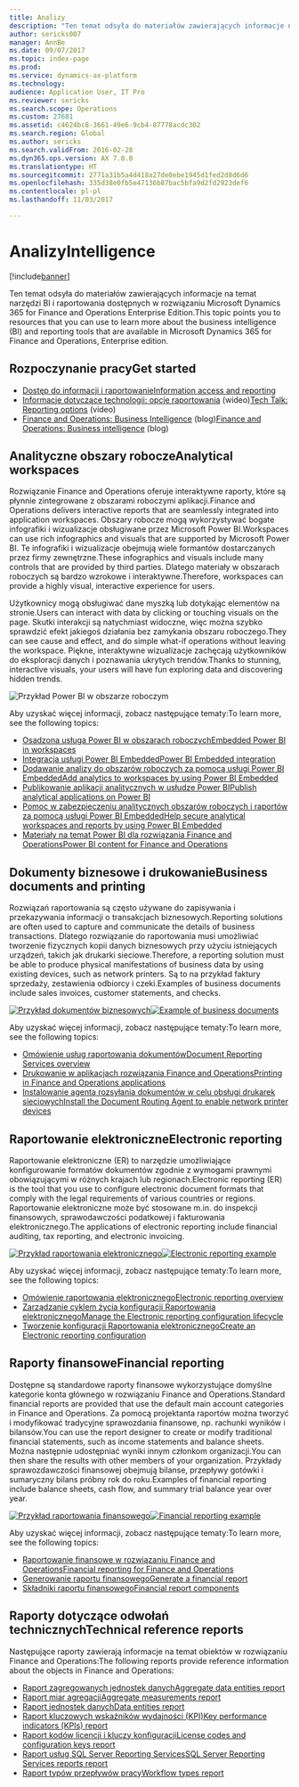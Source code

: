 ```yaml
---
title: Analizy
description: "Ten temat odsyła do materiałów zawierających informacje na temat narzędzi BI i raportowania dostępnych w rozwiązaniu Microsoft Dynamics 365 for Finance and Operations Enterprise Edition."
author: sericks007
manager: AnnBe
ms.date: 09/07/2017
ms.topic: index-page
ms.prod: 
ms.service: dynamics-ax-platform
ms.technology: 
audience: Application User, IT Pro
ms.reviewer: sericks
ms.search.scope: Operations
ms.custom: 27681
ms.assetid: c4624bc8-3661-49e6-9cb4-87778acdc302
ms.search.region: Global
ms.author: sericks
ms.search.validFrom: 2016-02-28
ms.dyn365.ops.version: AX 7.0.0
ms.translationtype: HT
ms.sourcegitcommit: 2771a31b5a4d418a27de0ebe1945d1fed2d8d6d6
ms.openlocfilehash: 335d38e0fb5e47136b87bac5bfa9d2fd2923def6
ms.contentlocale: pl-pl
ms.lasthandoff: 11/03/2017

---
```


# <a name="intelligence"></a><span data-ttu-id="260f2-103">Analizy</span><span class="sxs-lookup"><span data-stu-id="260f2-103">Intelligence</span></span>

[!include[banner](../includes/banner.md)]

<span data-ttu-id="260f2-104">Ten temat odsyła do materiałów zawierających informacje na temat narzędzi BI i raportowania dostępnych w rozwiązaniu Microsoft Dynamics 365 for Finance and Operations Enterprise Edition.</span><span class="sxs-lookup"><span data-stu-id="260f2-104">This topic points you to resources that you can use to learn more about the business intelligence (BI) and reporting tools that are available in Microsoft Dynamics 365 for Finance and Operations, Enterprise edition.</span></span>

## <a name="get-started"></a><span data-ttu-id="260f2-105">Rozpoczynanie pracy</span><span class="sxs-lookup"><span data-stu-id="260f2-105">Get started</span></span>
- [<span data-ttu-id="260f2-106">Dostęp do informacji i raportowanie</span><span class="sxs-lookup"><span data-stu-id="260f2-106">Information access and reporting</span></span>](information-access-reporting.md)
- <span data-ttu-id="260f2-107">[Informacje dotyczące technologii: opcje raportowania](https://www.youtube.com/watch?v=NzZONjKs5xA) (wideo)</span><span class="sxs-lookup"><span data-stu-id="260f2-107">[Tech Talk: Reporting options](https://www.youtube.com/watch?v=NzZONjKs5xA) (video)</span></span>
- <span data-ttu-id="260f2-108">[Finance and Operations: Business Intelligence](https://blogs.msdn.microsoft.com/dynamicsaxbi/) (blog)</span><span class="sxs-lookup"><span data-stu-id="260f2-108">[Finance and Operations: Business intelligence](https://blogs.msdn.microsoft.com/dynamicsaxbi/) (blog)</span></span>

## <a name="analytical-workspaces"></a><span data-ttu-id="260f2-109">Analityczne obszary robocze</span><span class="sxs-lookup"><span data-stu-id="260f2-109">Analytical workspaces</span></span>
<span data-ttu-id="260f2-110">Rozwiązanie Finance and Operations oferuje interaktywne raporty, które są płynnie zintegrowane z obszarami roboczymi aplikacji.</span><span class="sxs-lookup"><span data-stu-id="260f2-110">Finance and Operations delivers interactive reports that are seamlessly integrated into application workspaces.</span></span> <span data-ttu-id="260f2-111">Obszary robocze mogą wykorzystywać bogate infografiki i wizualizacje obsługiwane przez Microsoft Power BI.</span><span class="sxs-lookup"><span data-stu-id="260f2-111">Workspaces can use rich infographics and visuals that are supported by Microsoft Power BI.</span></span> <span data-ttu-id="260f2-112">Te infografiki i wizualizacje obejmują wiele formantów dostarczanych przez firmy zewnętrzne.</span><span class="sxs-lookup"><span data-stu-id="260f2-112">These infographics and visuals include many controls that are provided by third parties.</span></span> <span data-ttu-id="260f2-113">Dlatego materiały w obszarach roboczych są bardzo wzrokowe i interaktywne.</span><span class="sxs-lookup"><span data-stu-id="260f2-113">Therefore, workspaces can provide a highly visual, interactive experience for users.</span></span>

<span data-ttu-id="260f2-114">Użytkownicy mogą obsługiwać dane myszką lub dotykając elementów na stronie.</span><span class="sxs-lookup"><span data-stu-id="260f2-114">Users can interact with data by clicking or touching visuals on the page.</span></span> <span data-ttu-id="260f2-115">Skutki interakcji są natychmiast widoczne, więc można szybko sprawdzić efekt jakiegoś działania bez zamykania obszaru roboczego.</span><span class="sxs-lookup"><span data-stu-id="260f2-115">They can see cause and effect, and do simple what-if operations without leaving the workspace.</span></span> <span data-ttu-id="260f2-116">Piękne, interaktywne wizualizacje zachęcają użytkowników do eksploracji danych i poznawania ukrytych trendów.</span><span class="sxs-lookup"><span data-stu-id="260f2-116">Thanks to stunning, interactive visuals, your users will have fun exploring data and discovering hidden trends.</span></span>

![Przykład Power BI w obszarze roboczym](./media/Power-BI-in-D365-Workspace.png)

 <span data-ttu-id="260f2-118">Aby uzyskać więcej informacji, zobacz następujące tematy:</span><span class="sxs-lookup"><span data-stu-id="260f2-118">To learn more, see the following topics:</span></span>

 - [<span data-ttu-id="260f2-119">Osadzona usługa Power BI w obszarach roboczych</span><span class="sxs-lookup"><span data-stu-id="260f2-119">Embedded Power BI in workspaces</span></span>](embed-power-bi-workspaces.md)
 - [<span data-ttu-id="260f2-120">Integracja usługi Power BI Embedded</span><span class="sxs-lookup"><span data-stu-id="260f2-120">Power BI Embedded integration</span></span>](power-bi-embedded-integration.md)
 - [<span data-ttu-id="260f2-121">Dodawanie analizy do obszarów roboczych za pomocą usługi Power BI Embedded</span><span class="sxs-lookup"><span data-stu-id="260f2-121">Add analytics to workspaces by using Power BI Embedded</span></span>](add-analytics-tab-workspaces.md)
 - [<span data-ttu-id="260f2-122">Publikowanie aplikacji analitycznych w usłudze Power BI</span><span class="sxs-lookup"><span data-stu-id="260f2-122">Publish analytical applications on Power BI</span></span>](publish-apps-powerbi.md)
 - [<span data-ttu-id="260f2-123">Pomoc w zabezpieczeniu analitycznych obszarów roboczych i raportów za pomocą usługi Power BI Embedded</span><span class="sxs-lookup"><span data-stu-id="260f2-123">Help secure analytical workspaces and reports by using Power BI Embedded</span></span>](secure-analytical-workspaces.md)
 - [<span data-ttu-id="260f2-124">Materiały na temat Power BI dla rozwiązania Finance and Operations</span><span class="sxs-lookup"><span data-stu-id="260f2-124">Power BI content for Finance and Operations</span></span>](power-bi-home-page.md)

## <a name="business-documents-and-printing"></a><span data-ttu-id="260f2-125">Dokumenty biznesowe i drukowanie</span><span class="sxs-lookup"><span data-stu-id="260f2-125">Business documents and printing</span></span>
<span data-ttu-id="260f2-126">Rozwiązań raportowania są często używane do zapisywania i przekazywania informacji o transakcjach biznesowych.</span><span class="sxs-lookup"><span data-stu-id="260f2-126">Reporting solutions are often used to capture and communicate the details of business transactions.</span></span> <span data-ttu-id="260f2-127">Dlatego rozwiązanie do raportowania musi umożliwiać tworzenie fizycznych kopii danych biznesowych przy użyciu istniejących urządzeń, takich jak drukarki sieciowe.</span><span class="sxs-lookup"><span data-stu-id="260f2-127">Therefore, a reporting solution must be able to produce physical manifestations of business data by using existing devices, such as network printers.</span></span> <span data-ttu-id="260f2-128">Są to na przykład faktury sprzedaży, zestawienia odbiorcy i czeki.</span><span class="sxs-lookup"><span data-stu-id="260f2-128">Examples of business documents include sales invoices, customer statements, and checks.</span></span>

<span data-ttu-id="260f2-129">[![Przykład dokumentów biznesowych](./media/image-of-business-documents-1024x632.png)](./media/image-of-business-documents.png)</span><span class="sxs-lookup"><span data-stu-id="260f2-129">[![Example of business documents](./media/image-of-business-documents-1024x632.png)](./media/image-of-business-documents.png)</span></span>

<span data-ttu-id="260f2-130">Aby uzyskać więcej informacji, zobacz następujące tematy:</span><span class="sxs-lookup"><span data-stu-id="260f2-130">To learn more, see the following topics:</span></span>

- [<span data-ttu-id="260f2-131">Omówienie usług raportowania dokumentów</span><span class="sxs-lookup"><span data-stu-id="260f2-131">Document Reporting Services overview</span></span>](document-reporting-services.md)
- [<span data-ttu-id="260f2-132">Drukowanie w aplikacjach rozwiązania Finance and Operations</span><span class="sxs-lookup"><span data-stu-id="260f2-132">Printing in Finance and Operations applications</span></span>](print-documents.md)
- [<span data-ttu-id="260f2-133">Instalowanie agenta rozsyłania dokumentów w celu obsługi drukarek sieciowych</span><span class="sxs-lookup"><span data-stu-id="260f2-133">Install the Document Routing Agent to enable network printer devices</span></span>](install-document-routing-agent.md)

## <a name="electronic-reporting"></a><span data-ttu-id="260f2-134">Raportowanie elektroniczne</span><span class="sxs-lookup"><span data-stu-id="260f2-134">Electronic reporting</span></span>
<span data-ttu-id="260f2-135">Raportowanie elektroniczne (ER) to narzędzie umożliwiające konfigurowanie formatów dokumentów zgodnie z wymogami prawnymi obowiązującymi w różnych krajach lub regionach.</span><span class="sxs-lookup"><span data-stu-id="260f2-135">Electronic reporting (ER) is the tool that you use to configure electronic document formats that comply with the legal requirements of various countries or regions.</span></span> <span data-ttu-id="260f2-136">Raportowanie elektroniczne może być stosowane m.in. do inspekcji finansowych, sprawodawczości podatkowej i fakturowania elektronicznego.</span><span class="sxs-lookup"><span data-stu-id="260f2-136">The applications of electronic reporting include financial auditing, tax reporting, and electronic invoicing.</span></span>

<span data-ttu-id="260f2-137">[![Przykład raportowania elektronicznego](./media/electronic-reporting-example.png)](./media/electronic-reporting-example.png)</span><span class="sxs-lookup"><span data-stu-id="260f2-137">[![Electronic reporting example](./media/electronic-reporting-example.png)](./media/electronic-reporting-example.png)</span></span>

<span data-ttu-id="260f2-138">Aby uzyskać więcej informacji, zobacz następujące tematy:</span><span class="sxs-lookup"><span data-stu-id="260f2-138">To learn more, see the following topics:</span></span>

- [<span data-ttu-id="260f2-139">Omówienie raportowania elektronicznego</span><span class="sxs-lookup"><span data-stu-id="260f2-139">Electronic reporting overview</span></span>](general-electronic-reporting.md)
- [<span data-ttu-id="260f2-140">Zarządzanie cyklem życia konfiguracji Raportowania elektronicznego</span><span class="sxs-lookup"><span data-stu-id="260f2-140">Manage the Electronic reporting configuration lifecycle</span></span>](general-electronic-reporting-manage-configuration-lifecycle.md)
- [<span data-ttu-id="260f2-141">Tworzenie konfiguracji Raportowania elektronicznego</span><span class="sxs-lookup"><span data-stu-id="260f2-141">Create an Electronic reporting configuration</span></span>](electronic-reporting-configuration.md)

## <a name="financial-reporting"></a><span data-ttu-id="260f2-142">Raporty finansowe</span><span class="sxs-lookup"><span data-stu-id="260f2-142">Financial reporting</span></span>
<span data-ttu-id="260f2-143">Dostępne są standardowe raporty finansowe wykorzystujące domyślne kategorie konta głównego w rozwiązaniu Finance and Operations.</span><span class="sxs-lookup"><span data-stu-id="260f2-143">Standard financial reports are provided that use the default main account categories in Finance and Operations.</span></span> <span data-ttu-id="260f2-144">Za pomocą projektanta raportów można tworzyć i modyfikować tradycyjne sprawozdania finansowe, np. rachunki wyników i bilansów.</span><span class="sxs-lookup"><span data-stu-id="260f2-144">You can use the report designer to create or modify traditional financial statements, such as income statements and balance sheets.</span></span> <span data-ttu-id="260f2-145">Można następnie udostępniać wyniki innym członkom organizacji.</span><span class="sxs-lookup"><span data-stu-id="260f2-145">You can then share the results with other members of your organization.</span></span> <span data-ttu-id="260f2-146">Przykłady sprawozdawczości finansowej obejmują bilanse, przepływy gotówki i sumaryczny bilans próbny rok do roku.</span><span class="sxs-lookup"><span data-stu-id="260f2-146">Examples of financial reporting include balance sheets, cash flow, and summary trial balance year over year.</span></span>

<span data-ttu-id="260f2-147">[![Przykład raportowania finansowego](./media/financial-reporting-example.png)](./media/financial-reporting-example.png)</span><span class="sxs-lookup"><span data-stu-id="260f2-147">[![Financial reporting example](./media/financial-reporting-example.png)](./media/financial-reporting-example.png)</span></span>

<span data-ttu-id="260f2-148">Aby uzyskać więcej informacji, zobacz następujące tematy:</span><span class="sxs-lookup"><span data-stu-id="260f2-148">To learn more, see the following topics:</span></span>

- [<span data-ttu-id="260f2-149">Raportowanie finansowe w rozwiązaniu Finance and Operations</span><span class="sxs-lookup"><span data-stu-id="260f2-149">Financial reporting for Finance and Operations</span></span>](financial-reporting-intro.md)
- [<span data-ttu-id="260f2-150">Generowanie raportu finansowego</span><span class="sxs-lookup"><span data-stu-id="260f2-150">Generate a financial report</span></span>](generate-financial-report.md)
- [<span data-ttu-id="260f2-151">Składniki raportu finansowego</span><span class="sxs-lookup"><span data-stu-id="260f2-151">Financial report components</span></span>](financial-report-components.md)

## <a name="technical-reference-reports"></a><span data-ttu-id="260f2-152">Raporty dotyczące odwołań technicznych</span><span class="sxs-lookup"><span data-stu-id="260f2-152">Technical reference reports</span></span>
<span data-ttu-id="260f2-153">Następujące raporty zawierają informacje na temat obiektów w rozwiązaniu Finance and Operations:</span><span class="sxs-lookup"><span data-stu-id="260f2-153">The following reports provide reference information about the objects in Finance and Operations:</span></span>

- [<span data-ttu-id="260f2-154">Raport zagregowanych jednostek danych</span><span class="sxs-lookup"><span data-stu-id="260f2-154">Aggregate data entities report</span></span>](aggregate-data-entities-report.md)
- [<span data-ttu-id="260f2-155">Raport miar agregacji</span><span class="sxs-lookup"><span data-stu-id="260f2-155">Aggregate measurements report</span></span>](aggregate-measurements-report.md)
- [<span data-ttu-id="260f2-156">Raport jednostek danych</span><span class="sxs-lookup"><span data-stu-id="260f2-156">Data entities report</span></span>](../data-entities/data-entities-report.md)
- [<span data-ttu-id="260f2-157">Raport kluczowych wskaźników wydajności (KPI)</span><span class="sxs-lookup"><span data-stu-id="260f2-157">Key performance indicators (KPIs) report</span></span>](key-performance-indicators-report.md)
- [<span data-ttu-id="260f2-158">Raport kodów licencji i kluczy konfiguracji</span><span class="sxs-lookup"><span data-stu-id="260f2-158">License codes and configuration keys report</span></span>](../sysadmin/license-codes-configuration-keys-report.md)
- [<span data-ttu-id="260f2-159">Raport usług SQL Server Reporting Services</span><span class="sxs-lookup"><span data-stu-id="260f2-159">SQL Server Reporting Services reports report</span></span>](SSRS-report.md)
- [<span data-ttu-id="260f2-160">Raport typów przepływów pracy</span><span class="sxs-lookup"><span data-stu-id="260f2-160">Workflow types report</span></span>](../../fin-and-ops/organization-administration/workflow-types-report.md)

